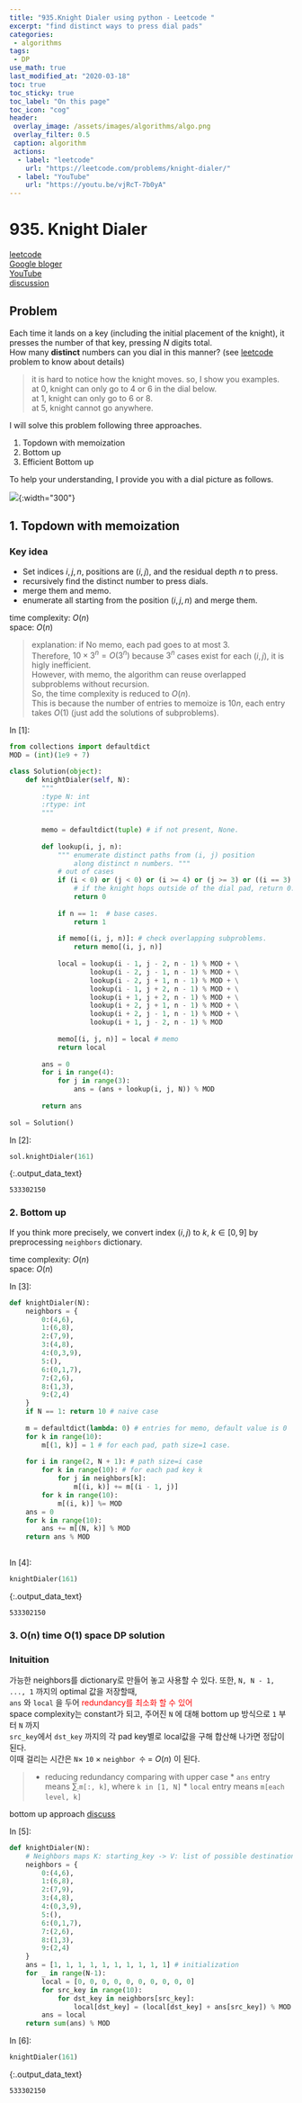 ```yaml
---
title: "935.Knight Dialer using python - Leetcode "
excerpt: "find distinct ways to press dial pads"
categories:
 - algorithms
tags:
 - DP
use_math: true
last_modified_at: "2020-03-18"
toc: true
toc_sticky: true
toc_label: "On this page"
toc_icon: "cog"
header:
 overlay_image: /assets/images/algorithms/algo.png
 overlay_filter: 0.5
 caption: algorithm
 actions:
  - label: "leetcode"
    url: "https://leetcode.com/problems/knight-dialer/"
  - label: "YouTube"
    url: "https://youtu.be/vjRcT-7b0yA"
---
```


# 935. Knight Dialer

[leetcode](https://leetcode.com/problems/knight-dialer/)  
[Google bloger](https://hackernoon.com/google-interview-questions-deconstructed-the-knights-dialer-f780d516f029)  
[YouTube](https://youtu.be/vjRcT-7b0yA)  
[discussion](https://leetcode.com/problems/knight-dialer/discuss/190787/How-to-solve-this-problem-explained-for-noobs!!!)

## Problem 
Each time it lands on a key (including the initial placement of the knight), it presses the number of that key, pressing $N$ digits total. <br>
How many **distinct** numbers can you dial in this manner? (see [leetcode](https://leetcode.com/problems/knight-dialer/) problem to know about details) <br>

> it is hard to notice how the knight moves. so, I show you examples. <br>
    at 0, knight can only go to 4 or 6 in the dial below. <br>
    at 1, knight can only go to 6 or 8. <br>
    at 5, knight cannot go anywhere. <br>

I will solve this problem following three approaches.
1. Topdown with memoization
2. Bottom up 
3. Efficient Bottom up

To help your understanding, I provide you with a dial picture as follows.

![](https://assets.leetcode.com/uploads/2018/10/30/keypad.png){:width="300"}

## 1. Topdown with memoization

### Key idea
* Set indices $i, j, n$, positions are $(i, j)$, and the residual depth $n$ to press.
* recursively find the distinct number to press dials.
* merge them and memo.
* enumerate all starting from the position $(i,j,n)$ and merge them.

time complexity: $O(n)$ <br>
space: $O(n)$
> explanation:
if No memo, each pad goes to at most 3. <br>
Therefore, $10 \times 3^n = O(3^n)$ because $3^n$ cases exist for each $(i,j)$, it is higly inefficient. <br>
However, with memo, the algorithm can reuse overlapped subproblems without recursion. <br>
So, the time complexity is reduced to $O(n)$.<br>
This is because the number of entries to memoize is $10n$, each entry takes $O(1)$ (just add the solutions of subproblems).


<div class="prompt input_prompt">
In&nbsp;[1]:
</div>

<div class="input_area" markdown="1">

```python
from collections import defaultdict
MOD = (int)(1e9 + 7)

class Solution(object):    
    def knightDialer(self, N):
        """
        :type N: int
        :rtype: int
        """
        
        memo = defaultdict(tuple) # if not present, None.
        
        def lookup(i, j, n):
            """ enumerate distinct paths from (i, j) position 
                along distinct n numbers. """
            # out of cases
            if (i < 0) or (j < 0) or (i >= 4) or (j >= 3) or ((i == 3) and (j != 1)): 
                # if the knight hops outside of the dial pad, return 0.
                return 0
            
            if n == 1:  # base cases.
                return 1
            
            if memo[(i, j, n)]: # check overlapping subproblems.
                return memo[(i, j, n)]
            
            local = lookup(i - 1, j - 2, n - 1) % MOD + \
                    lookup(i - 2, j - 1, n - 1) % MOD + \
                    lookup(i - 2, j + 1, n - 1) % MOD + \
                    lookup(i - 1, j + 2, n - 1) % MOD + \
                    lookup(i + 1, j + 2, n - 1) % MOD + \
                    lookup(i + 2, j + 1, n - 1) % MOD + \
                    lookup(i + 2, j - 1, n - 1) % MOD + \
                    lookup(i + 1, j - 2, n - 1) % MOD
            
            memo[(i, j, n)] = local # memo
            return local
        
        ans = 0
        for i in range(4):
            for j in range(3):
                ans = (ans + lookup(i, j, N)) % MOD
        
        return ans
        
sol = Solution()
```

</div>

<div class="prompt input_prompt">
In&nbsp;[2]:
</div>

<div class="input_area" markdown="1">

```python
sol.knightDialer(161)
```

</div>




{:.output_data_text}

```
533302150
```



### 2. Bottom up 

If you think more precisely, we convert index $(i, j)$ to $k$, $k \in [0, 9]$ by preprocessing `neighbors` dictionary.

time complexity: $O(n)$  
space: $O(n)$

<div class="prompt input_prompt">
In&nbsp;[3]:
</div>

<div class="input_area" markdown="1">

```python
def knightDialer(N):
    neighbors = {
        0:(4,6),
        1:(6,8),
        2:(7,9),
        3:(4,8),
        4:(0,3,9),
        5:(),
        6:(0,1,7),
        7:(2,6),
        8:(1,3),
        9:(2,4)
    }
    if N == 1: return 10 # naive case
    
    m = defaultdict(lambda: 0) # entries for memo, default value is 0
    for k in range(10):
        m[(1, k)] = 1 # for each pad, path size=1 case.
    
    for i in range(2, N + 1): # path size=i case
        for k in range(10): # for each pad key k
            for j in neighbors[k]:
                m[(i, k)] += m[(i - 1, j)]
        for k in range(10):
            m[(i, k)] %= MOD
    ans = 0
    for k in range(10):
        ans += m[(N, k)] % MOD
    return ans % MOD
    
```

</div>

<div class="prompt input_prompt">
In&nbsp;[4]:
</div>

<div class="input_area" markdown="1">

```python
knightDialer(161)
```

</div>




{:.output_data_text}

```
533302150
```



### 3. O(n) time O(1) space DP solution

### Inituition
가능한 neighbors를 dictionary로 만들어 놓고 사용할 수 있다.
또한, `N, N - 1, ..., 1` 까지의 optimal 값을 저장할때,   
`ans` 와 `local` 을 두어 <span style="color:red">redundancy를 최소화 할 수 있어 </span>   
space complexity는 constant가 되고, 
주어진 `N` 에 대해 bottom up 방식으로 `1` 부터 `N` 까지  
`src_key`에서 `dst_key` 까지의 각 pad key별로 local값을 구해 합산해 나가면 정답이 된다.  
이때 걸리는 시간은 `N`$\times$ `10` $\times$ `neighbor 수` = $O(n)$ 이 된다. 
> * reducing redundancy comparing with upper case
    * `ans` entry means $\sum_{:}$`m[:, k]`, where `k in [1, N]`
    * `local` entry means `m[each level, k]`

bottom up approach
[discuss](https://leetcode.com/problems/knight-dialer/discuss/189287/O(n)-time-O(1)-space-DP-solution-%2B-Google-interview-question-writeup)

<div class="prompt input_prompt">
In&nbsp;[5]:
</div>

<div class="input_area" markdown="1">

```python
def knightDialer(N):
    # Neighbors maps K: starting_key -> V: list of possible destination_keys
    neighbors = {
        0:(4,6),
        1:(6,8),
        2:(7,9),
        3:(4,8),
        4:(0,3,9),
        5:(),
        6:(0,1,7),
        7:(2,6),
        8:(1,3),
        9:(2,4)
    }
    ans = [1, 1, 1, 1, 1, 1, 1, 1, 1, 1] # initialization
    for _ in range(N-1):
        local = [0, 0, 0, 0, 0, 0, 0, 0, 0, 0]
        for src_key in range(10):
            for dst_key in neighbors[src_key]:
                local[dst_key] = (local[dst_key] + ans[src_key]) % MOD
        ans = local
    return sum(ans) % MOD
```

</div>

<div class="prompt input_prompt">
In&nbsp;[6]:
</div>

<div class="input_area" markdown="1">

```python
knightDialer(161)
```

</div>




{:.output_data_text}

```
533302150
```


